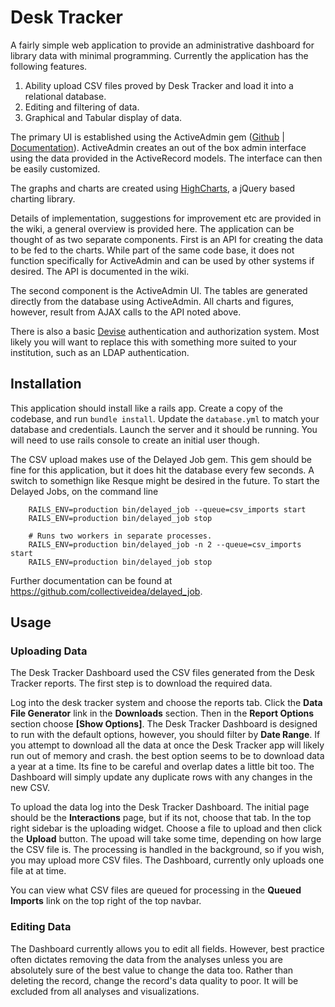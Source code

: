 # Desk Tracker

A fairly simple web application to provide an administrative dashboard for library data with minimal programming. Currently the application
has the following features.

1. Ability upload CSV files proved by Desk Tracker and load it into a relational database.
2. Editing and filtering of data.
3. Graphical and Tabular display of data.

The primary UI is established using the ActiveAdmin gem ([Github](https://github.com/activeadmin/activeadmin) | 
[Documentation](http://activeadmin.info/)). ActiveAdmin creates an out of the box admin interface using the data
provided in the ActiveRecord models. The interface can then be easily customized.

The graphs and charts are created using [HighCharts](http://www.highcharts.com/), a jQuery based charting library.

Details of implementation, suggestions for improvement etc are provided in the wiki, a general overview is provided here. The application
can be thought of as two separate components. First is an API for creating the data to be fed to the charts. While part of the same code 
base, it does not function specifically for ActiveAdmin and can be used by other systems if desired. The API is documented in the wiki.

The second component is the ActiveAdmin UI. The tables are generated directly from the database using ActiveAdmin. All charts and figures,
however, result from AJAX calls to the API noted above. 

There is also a basic [Devise](https://github.com/plataformatec/devise) authentication and authorization system. Most likely you will
want to replace this with something more suited to your institution, such as an LDAP authentication.

## Installation
This application should install like a rails app. Create a copy of the codebase, and run ```bundle install```. Update 
the ```database.yml``` to match your database and credentials. Launch the server and it should be running. You will need to use 
rails console to create an initial user though.

The CSV upload makes use of the Delayed Job gem. This gem should be fine for this application, but it does hit the database every few seconds. A switch to somethign like Resque might be desired in the future. To start the Delayed Jobs, on the command line

```
    RAILS_ENV=production bin/delayed_job --queue=csv_imports start
    RAILS_ENV=production bin/delayed_job stop

    # Runs two workers in separate processes.
    RAILS_ENV=production bin/delayed_job -n 2 --queue=csv_imports start
    RAILS_ENV=production bin/delayed_job stop
```

Further documentation can be found at https://github.com/collectiveidea/delayed_job.

## Usage
### Uploading Data
The Desk Tracker Dashboard used the CSV files generated from the Desk Tracker reports. The first step is to download the required data.

Log into the desk tracker system and choose the reports tab. Click the **Data File Generator** link in the **Downloads** section. Then in the **Report Options** section choose **[Show Options]**. The Desk Tracker Dashboard is designed to run with the default options, however, you should filter by **Date Range**. If you attempt to download all the data at once the Desk Tracker app will likely run out of memory and crash. the best option seems to be to download data a year at a time. Its fine to be careful and overlap dates a little bit too. The Dashboard will simply update any duplicate rows with any changes in the new CSV. 

To upload the data log into the Desk Tracker Dashboard. The initial page should be the **Interactions** page, but if its not, choose that tab. In the top right sidebar is the uploading widget. Choose a file to upload and then click the **Upload** button. The upoad will take some time, depending on how large the CSV file is. The processing is handled in the background, so if you wish, you may upload more CSV files. The Dashboard, currently only uploads one file at at time.

You can view what CSV files are queued for processing in the **Queued Imports** link on the top right of the top navbar. 
### Editing Data
The Dashboard currently allows you to edit all fields. However, best practice often dictates removing the data from the analyses unless you are absolutely sure of the best value to change the data too. Rather than deleting the record, change the record's data quality to poor. It will be excluded from all analyses and visualizations.

